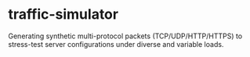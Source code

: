 # traffic-simulator
Generating synthetic multi-protocol packets (TCP/UDP/HTTP/HTTPS) to stress-test server configurations under diverse and variable loads.

